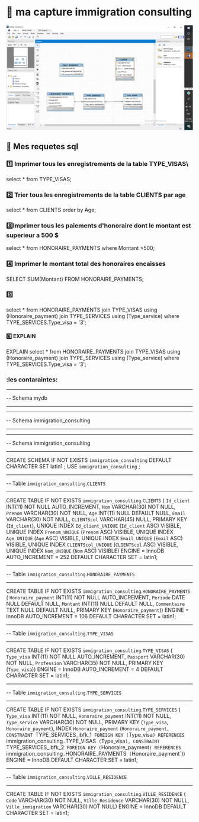 
# :pushpin: ma capture immigration consulting


![image](image.png)

## :pushpin: Mes requetes sql

### :one: 	Imprimer tous les enregistrements de la table TYPE_VISAS\

select * from TYPE_VISAS;

### :two: Trier tous les enregistrements  de la table CLIENTS  par age

select * from CLIENTS order by Age;

### :three:Imprimer tous les paiements d'honoraire dont le montant est superieur a 500 $

select * from HONORAIRE_PAYMENTS where Montant >500;

### :four: Imprimer le montant total  des honoraires encaisses

SELECT SUM(Montant)
FROM HONORAIRE_PAYMENTS;

### :five: 

select * from HONORAIRE_PAYMENTS
join TYPE_VISAS using (Honoraire_payment)
join TYPE_SERVICES using (Type_service)
where TYPE_SERVICES.Type_visa = '3';

#### :six: EXPLAIN

EXPLAIN select * from HONORAIRE_PAYMENTS
join TYPE_VISAS using (Honoraire_payment)
join TYPE_SERVICES using (Type_service)
where TYPE_SERVICES.Type_visa = '3';

### :les contaraintes:
-- -----------------------------------------------------
-- Schema mydb
-- -----------------------------------------------------
-- -----------------------------------------------------
-- Schema immigration_consulting
-- -----------------------------------------------------

-- -----------------------------------------------------
-- Schema immigration_consulting
-- -----------------------------------------------------
CREATE SCHEMA IF NOT EXISTS `immigration_consulting` DEFAULT CHARACTER SET latin1 ;
USE `immigration_consulting` ;

-- -----------------------------------------------------
-- Table `immigration_consulting`.`CLIENTS`
-- -----------------------------------------------------
CREATE TABLE IF NOT EXISTS `immigration_consulting`.`CLIENTS` (
  `Id_client` INT(11) NOT NULL AUTO_INCREMENT,
  `Nom` VARCHAR(30) NOT NULL,
  `Prenom` VARCHAR(30) NOT NULL,
  `Age` INT(11) NULL DEFAULT NULL,
  `Email` VARCHAR(30) NOT NULL,
  `CLIENTScol` VARCHAR(45) NULL,
  PRIMARY KEY (`Id_client`),
  UNIQUE INDEX `Id_client_UNIQUE` (`Id_client` ASC) VISIBLE,
  UNIQUE INDEX `Prenom_UNIQUE` (`Prenom` ASC) VISIBLE,
  UNIQUE INDEX `Age_UNIQUE` (`Age` ASC) VISIBLE,
  UNIQUE INDEX `Email_UNIQUE` (`Email` ASC) VISIBLE,
  UNIQUE INDEX `CLIENTScol_UNIQUE` (`CLIENTScol` ASC) VISIBLE,
  UNIQUE INDEX `Nom_UNIQUE` (`Nom` ASC) VISIBLE)
ENGINE = InnoDB
AUTO_INCREMENT = 252
DEFAULT CHARACTER SET = latin1;


-- -----------------------------------------------------
-- Table `immigration_consulting`.`HONORAIRE_PAYMENTS`
-- -----------------------------------------------------
CREATE TABLE IF NOT EXISTS `immigration_consulting`.`HONORAIRE_PAYMENTS` (
  `Honoraire_payment` INT(11) NOT NULL AUTO_INCREMENT,
  `Periode` DATE NULL DEFAULT NULL,
  `Montant` INT(11) NULL DEFAULT NULL,
  `Commentaire` TEXT NULL DEFAULT NULL,
  PRIMARY KEY (`Honoraire_payment`))
ENGINE = InnoDB
AUTO_INCREMENT = 106
DEFAULT CHARACTER SET = latin1;


-- -----------------------------------------------------
-- Table `immigration_consulting`.`TYPE_VISAS`
-- -----------------------------------------------------
CREATE TABLE IF NOT EXISTS `immigration_consulting`.`TYPE_VISAS` (
  `Type_visa` INT(11) NOT NULL AUTO_INCREMENT,
  `Passport` VARCHAR(30) NOT NULL,
  `Profession` VARCHAR(35) NOT NULL,
  PRIMARY KEY (`Type_visa`))
ENGINE = InnoDB
AUTO_INCREMENT = 4
DEFAULT CHARACTER SET = latin1;


-- -----------------------------------------------------
-- Table `immigration_consulting`.`TYPE_SERVICES`
-- -----------------------------------------------------
CREATE TABLE IF NOT EXISTS `immigration_consulting`.`TYPE_SERVICES` (
  `Type_visa` INT(11) NOT NULL,
  `Honoraire_payment` INT(11) NOT NULL,
  `Type_service` VARCHAR(30) NOT NULL,
  PRIMARY KEY (`Type_visa`, `Honoraire_payment`),
  INDEX `Honoraire_payment` (`Honoraire_payment,
  CONSTRAINT `TYPE_SERVICES_ibfk_1`
    FOREIGN KEY (`Type_visa`)
    REFERENCES `immigration_consulting`.`TYPE_VISAS` (`Type_visa`),
  CONSTRAINT `TYPE_SERVICES_ibfk_2`
    FOREIGN KEY (`Honoraire_payment`)
    REFERENCES `immigration_consulting`.`HONORAIRE_PAYMENTS` (`Honoraire_payment`))
ENGINE = InnoDB
DEFAULT CHARACTER SET = latin1;


-- -----------------------------------------------------
-- Table `immigration_consulting`.`VILLE_RESIDENCE`
-- -----------------------------------------------------
CREATE TABLE IF NOT EXISTS `immigration_consulting`.`VILLE_RESIDENCE` (
  `Code` VARCHAR(30) NOT NULL,
  `Ville_Residence` VARCHAR(30) NOT NULL,
  `Ville_immigration` VARCHAR(30) NOT NULL)
ENGINE = InnoDB
DEFAULT CHARACTER SET = latin1;


